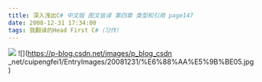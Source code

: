 ```yaml
---
title: 深入浅出C# 中文版 图文皆译 第四章 类型和引用 page147
date: 2008-12-31 17:34:00
tags: 我翻译的Head First C#（习作）
---
```

![](https://p-blog.csdn.net/images/p_blog_csdn_net/cuipengfei1/EntryImages/20081231/%E6%88%AA%E5%9B%BE04.jpg) ![](https://p-blog.csdn.net/images/p_blog_csdn
_net/cuipengfei1/EntryImages/20081231/%E6%88%AA%E5%9B%BE05.jpg)



